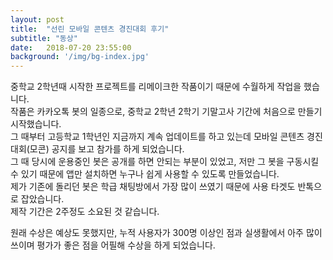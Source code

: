 ```yaml
---
layout: post
title:  "선린 모바일 콘텐츠 경진대회 후기"
subtitle: "동상"
date:   2018-07-20 23:55:00
background: '/img/bg-index.jpg'
---
```


중학교 2학년때 시작한 프로젝트를 리메이크한 작품이기 때문에 수월하게 작업을 했습니다.<br>
작품은 카카오톡 봇의 일종으로, 중학교 2학년 2학기 기말고사 기간에 처음으로 만들기 시작했습니다.<br>
그 때부터 고등학교 1학년인 지금까지 계속 업데이트를 하고 있는데 모바일 콘텐츠 경진대회(모콘) 공지를 보고 참가를 하게 되었습니다.<br>
그 때 당시에 운용중인 봇은 공개를 하면 안되는 부분이 있었고, 저만 그 봇을 구동시킬 수 있기 때문에 앱만 설치하면 누구나 쉽게 사용할 수 있도록 만들었습니다.<br>
제가 기존에 돌리던 봇은 학급 채팅방에서 가장 많이 쓰였기 때문에 사용 타겟도 반톡으로 잡았습니다.<br>
제작 기간은 2주정도 소요된 것 같습니다.

원래 수상은 예상도 못했지만, 누적 사용자가 300명 이상인 점과 실생활에서 아주 많이 쓰이며 평가가 좋은 점을 어필해 수상을 하게 되었습니다.
